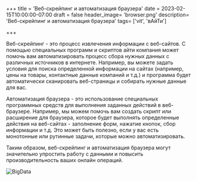 +++
title = 'Веб-скрейпинг и автоматизация браузера'
date = 2023-02-15T10:00:00-07:00
draft = false
header_image= 'browser.png'
description= 'Веб-скрейпинг и автоматизация браузера'
tags= ['vit', 'вАйТи']

+++

Веб-скрейпинг - это процесс извлечения информации с веб-сайтов. С помощью специальных программ и скриптов айти компания может помочь вам автоматизировать процесс сбора нужных данных с различных источников в интернете. Например, вы можете задать условия для поиска определенной информации на сайтах (например, цены на товары, контактные данные компаний и т.д.) и программа будет автоматически сканировать веб-страницы и собирать нужные данные для вас.

Автоматизация браузера - это использование специальных программных средств для выполнения заданных действий в веб-браузере. Например, мы можем помочь вам создать скрипт или расширение для браузера, которое будет выполнять определенные действия на веб-сайтах - заполнение форм, нажатие кнопок, сбор информации и т.д. Это может быть полезно, если у вас есть монотонные или рутинные задачи, которые можно автоматизировать.

Таким образом, веб-скрейпинг и автоматизация браузера могут значительно упростить работу с данными и повысить производительность ваших онлайн операций.

![BigData](browser.png)